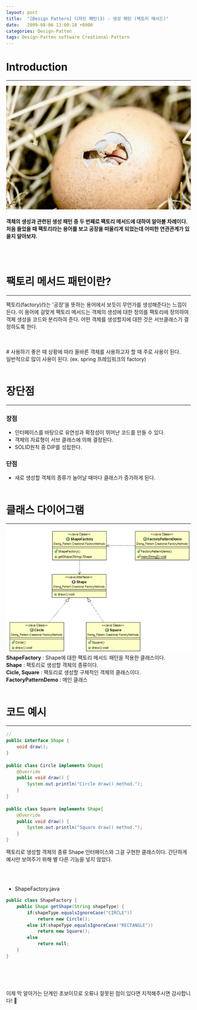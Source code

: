 ```yaml
---
layout: post
title:  "[Design Pattern] 디자인 패턴(3) - 생성 패턴 (팩토리 메서드)"
date:   2099-08-06 13:00:18 +0900
categories: Design-Patten
tags: Design-Patten software Creational-Pattern
---
```

# Introduction
<hr>

![패턴](/img/design/creational/Creational.jpg)
>
#### 객체의 생성과 관련된 생성 패턴 중 두 번째로 팩토리 메서드에 대하여 알아볼 차례이다. 처음 들었을 때 팩토리라는 용어를 보고 공장을 떠올리게 되었는데 어떠한 연관관계가 있을지 알아보자.

<br>
<br>

# 팩토리 메서드 패턴이란?
<hr>

 팩토리(factory)라는 '공장'을 뜻하는 용어에서 보듯이 무언가를 생성해준다는 느낌이 든다. 이 용어에 걸맞게 팩토리 메서드는 객체의 생성에 대한 정의를 팩토리에 정의하여 객체 생성을 코드와 분리하여 준다. 어떤 객체를 생성할지에 대한 것은 서브클래스가 결정하도록 한다.

<br>
<br>
# 사용하기 좋은 때
상황에 따라 올바른 객체를 사용하고자 할 때 주로 사용이 된다.<br>
일반적으로 많이 사용이 된다. (ex. spring 프레임워크의 factory)

<br>
<br>

# 장단점
<hr>

### 장점
- 인터페이스를 바탕으로 유연성과 확장성이 뛰어난 코드를 만들 수 있다.
- 객체의 자료형이 서브 클래스에 의해 결정된다.
- SOLID원칙 중 DIP를 성립한다.

### 단점
- 새로 생성할 객체의 종류가 늘어날 때마다 클래스가 증가하게 된다.
<br><br>

# 클래스 다이어그램
<hr>

![Class Diagram](/img/design/creational/factory_method-diagram.png)
**ShapeFactory** : Shape에 대한 팩토리 메서드 패턴을 적용한 클래스이다.<br>
**Shape** : 팩토리로 생성할 객체의 종류이다.<br>
**Cicle, Square** : 팩토리로 생성할 구체적인 객체의 클래스이다.<br>
**FactoryPatternDemo** : 메인 클래스
<br><br>

# 코드 예시
<hr>

```java
//
public interface Shape {
	void draw();
}

public class Circle implements Shape{
	@Override
	public void draw() {
		System.out.println("Circle draw() method.");
	}
}

public class Square implements Shape{
	@Override
	public void draw() {
		System.out.println("Square draw() method.");
	}
}
```
팩토리로 생성할 객체의 종류 Shape 인터페이스와 그걸 구현한 클래스이다. 간단하게 예시만 보여주기 위해 별 다른 기능을 넣지 않았다.

<br><br>

- ShapeFactory.java

```java
public class ShapeFactory {
	public Shape getShape(String shapeType) {
		if(shapeType.equalsIgnoreCase("CIRCLE"))
			return new Circle();
		else if(shapeType.equalsIgnoreCase("RECTANGLE"))
			return new Square();
		else
			return null;
	}
}
```





<br>
<br>
<br>
<br>
이제 막 알아가는 단계인 초보이므로 오류나 잘못된 점이 있다면 지적해주시면 감사합니다! 🥰
